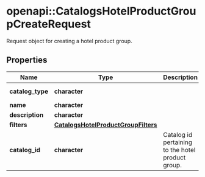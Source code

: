 # openapi::CatalogsHotelProductGroupCreateRequest

Request object for creating a hotel product group.

## Properties
Name | Type | Description | Notes
------------ | ------------- | ------------- | -------------
**catalog_type** | **character** |  | [Enum: [HOTEL]] 
**name** | **character** |  | 
**description** | **character** |  | [optional] 
**filters** | [**CatalogsHotelProductGroupFilters**](CatalogsHotelProductGroupFilters.md) |  | 
**catalog_id** | **character** | Catalog id pertaining to the hotel product group. | [Pattern: ^\\d+$] 


